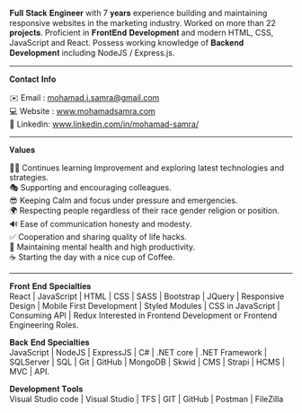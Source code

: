 𝐅𝐮𝐥𝐥 𝐒𝐭𝐚𝐜𝐤 𝐄𝐧𝐠𝐢𝐧𝐞𝐞𝐫 with 7 𝐲𝐞𝐚𝐫𝐬 experience building and maintaining responsive websites in the marketing industry. Worked on more than 22 𝐩𝐫𝐨𝐣𝐞𝐜𝐭𝐬. Proficient in 𝐅𝐫𝐨𝐧𝐭𝐄𝐧𝐝 𝐃𝐞𝐯𝐞𝐥𝐨𝐩𝐦𝐞𝐧𝐭 and modern HTML, CSS, JavaScript and React. Possess working knowledge of 𝐁𝐚𝐜𝐤𝐞𝐧𝐝 𝐃𝐞𝐯𝐞𝐥𝐨𝐩𝐦𝐞𝐧𝐭 including NodeJS / Express.js.

---------------------------------------------

𝐂𝐨𝐧𝐭𝐚𝐜𝐭 𝐈𝐧𝐟𝐨

✉️ Email : mohamad.i.samra@gmail.com <br />
💻 Website : www.mohamadsamra.com <br />
📑 Linkedin: www.linkedin.com/in/mohamad-samra/ <br />

---------------------------------------------

𝐕𝐚𝐥𝐮𝐞𝐬

👨‍🎓 Continues learning Improvement and exploring latest technologies and strategies.<br />
🎭 Supporting and encouraging colleagues.<br />
😎 Keeping Calm and focus under pressure and emergencies.<br />
🌍 Respecting people regardless of their race gender religion or position.<br />
🔊 Ease of communication honesty and modesty.<br />
✅ Cooperation and sharing quality of life hacks.<br />
🌝 Maintaining mental health and high productivity. <br />
☕️ Starting the day with a nice cup of Coffee.<br />

---------------------------------------------

𝐅𝐫𝐨𝐧𝐭 𝐄𝐧𝐝 𝐒𝐩𝐞𝐜𝐢𝐚𝐥𝐭𝐢𝐞𝐬<br />
React | JavaScript | HTML | CSS | SASS | Bootstrap | JQuery | Responsive Design | Mobile First Development | Styled Modules | CSS in JavaScript | Consuming API | Redux
Interested in Frontend Development or Frontend Engineering Roles.

𝐁𝐚𝐜𝐤 𝐄𝐧𝐝 𝐒𝐩𝐞𝐜𝐢𝐚𝐥𝐭𝐢𝐞𝐬<br />
JavaScript | NodeJS | ExpressJS | C# | .NET core | .NET Framework | SQLServer | SQL | Git | GitHub | MongoDB | Skwid | CMS | Strapi | HCMS | MVC | API.

𝐃𝐞𝐯𝐞𝐥𝐨𝐩𝐦𝐞𝐧𝐭 𝐓𝐨𝐨𝐥𝐬<br />
Visual Studio code | Visual Studio | TFS | GIT | GitHub | Postman | FileZilla
